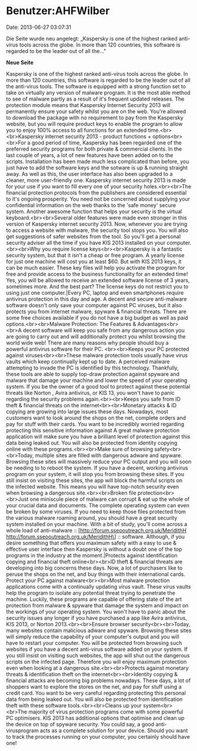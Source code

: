 Benutzer:AHFWilber
==================

Date: 2013-06-27 03:07:31

Die Seite wurde neu angelegt: „Kaspersky is one of the highest ranked
anti-virus tools across the globe. In more than 120 countries, this
software is regarded to be the leader out of all the..."

**Neue Seite**

<div>

Kaspersky is one of the highest ranked anti-virus tools across the
globe. In more than 120 countries, this software is regarded to be the
leader out of all the anti-virus tools. The software is equipped with a
strong function set to take on virtually any version of malware program.
It is the most able method to see of malware partly as a result of it\'s
frequent updated releases. The protection module means that Kaspersky
Internet Security 2013 will permanently ensure your safety whilst you
are on the web. You\'re allowed to download the package with no
requirement to pay from the Kaspersky website, but you will require
product keys to enable the program to allow you to enjoy 100% access to
all functions for an extended time.\<br\>\<br\>Kaspersky internet
security 2013 - product functions + options\<br\>\<br\>For a good period
of time, Kaspersky has been regarded one of the preferred security
programs for both private & commercial clients. In the last couple of
years, a lot of new features have been added on to the scripts.
Installation has been made much less complicated than before, you just
have to add the software keys and the sotware is up & running straight
away. As well as this, the user interface has also been upgraded to a
cleaner, more user-friendly one. Kaspersky internet security 2013 is
made for your use if you want to fill every one of your security
holes.\<br\>\<br\>The financial protection protocols from the publishers
are considered essential to it\'s ongoing prosperity. You need not be
concerned about supplying your confidential information on the web
thanks to the \'safe money\' secure system. Another awesome function
that helps your security is the virtual keyboard.\<br\>\<br\>Several
older features were made even stronger in this version of Kaspersky
internet security 2013. Now, whenever you are trying to access a website
with malware, the security tool stops you. You will also get suggestions
of safer websites from the tool. So you'll get a personal security
adviser all the time if you have KIS 2013 installed on your
computer.\<br\>\<br\>Why you require license keys\<br\>\<br\>Kaspersky
is a fantastic security system, but that it isn\'t a cheap or free
program. A yearly license for just one machine will cost you at least
\$60. But with KIS 2013 keys, it can be much easier. These key files
will help you activate the program for free and provide access to the
business functionality for an extended time! Yes, you will be allowed to
receive an extended software license of 3 years, sometimes more. And the
best part? The license keys do not restrict you to using just one
computer.\|Every PC, laptop and even smartphones require antivirus
protection in this day and age. A decent and secure anti-malware
software doesn\'t only save your computer against PC viruses, but it
also protects you from internet malware, spyware & financial threats.
There are some free choices available if you do not have a big budget as
well as paid options.\<br\>\<br\>Malware Protection: The Features &
Advantages\<br\>\<br\>A decent software will keep you safe from any
dangerous action you are going to carry out and will additionally
protect you whilst browsing the world wide web! There are many reasons
why people should buy a powerful antivirus software for their PC.
\<br\>\<br\>Keeps your PC protected against viruses\<br\>\<br\>These
malware protection tools usually have virus vaults which keep
continually kept up to date. A perceived malware attempting to invade
the PC is identified by this technology. Thankfully, these tools are
able to supply top-draw protection against spyware and malware that
damage your machine and lower the speed of your operating system. If you
be the owner of a good tool to protect against these potential threats
like Norton , Avira antivirus, or KIS 13, you won\'t have to panic
regarding the security problems again.\<br\>\<br\>Keeps you safe from ID
theft & financial threats on the internet\<br\>\<br\>Monetary attacks &
ID copying are growing into large issues these days. Nowadays, most
customers want to look around the shops on the net, complete orders and
pay for stuff with their cards. You want to be incredibly worried
regarding protecting this sensitive information against A great malware
protection application will make sure you have a brilliant level of
protection against this data being leaked out. You will also be
protected from identity copying online with these
programs.\<br\>\<br\>Make sure of browsing safety\<br\>\<br\>Today,
multiple sites are filled with dangerous adware and spyware. Browsing
these sites will massively reduce your PC output and you will soon be
needing to to reboot the system. If you have a decent, working antivirus
program on your system, it will stop you from browsing these sites. If
you still insist on visiting these sites, the app will block the harmful
scripts on the infected website. This means you will have top-notch
security even when browsing a dangerous site.\<br\>\<br\>Broken file
protection\<br\>\<br\>Just one miniscule piece of malware can corrupt &
eat up the whole of your crucial data and documents. The complete
operating system can even be broken by some viruses. If you need to keep
those files protected from the various malware roaming around, you
should have a great security system installed on your machine. With a
bit of study, you\'ll come across a whole load of anti-malware ::
\[http://forum.sseooutreach.org.uk/MeridithH
http://forum.sseooutreach.org.uk/MeridithH\] :: software. Although, if
you desire something that offers you maximum safety with a easy to use &
effective user interface then Kaspersky is without a doubt one of the
top programs in the industry at the moment.\|Protects against
identification copying and financial theft online\<br\>\<br\>ID theft &
financial threats are developing into big concerns these days. Now, a
lot of purchasers like to peruse the shops on the net, and buy things
with their international cards. Protect your PC against
malware\<br\>\<br\>Most malware protection applications come with a
continually updating virus vault. These virus vaults help the program to
isolate any potential threat trying to penetrate the machine. Luckily,
these programs are capable of offering state of the art protection from
malware & spyware that damage the system and impact on the workings of
your operating system. You won\'t have to panic about the security
issues any longer if you have purchased a app like Avira antivirus, KIS
2013, or Norton 2013.\<br\>\<br\>Ensure browser
security\<br\>\<br\>Today, many websites contain malicious adware and
spyware. Browsing these sites will simply reduce the capability of your
computer\'s output and you will have to restart your computer. You will
be protected from browsing such websites if you have a decent anti-virus
software added on your system. If you still insist on visiting such
websites, the app will shut out the dangerous scripts on the infected
page. Therefore you will enjoy maximum protection even when looking at a
dangerous site.\<br\>\<br\>Protects against monetary threats &
identification theft on the internet\<br\>\<br\>Identity copying &
financial attacks are becoming big problems nowadays. These days, a lot
of shoppers want to explore the stores on the net, and pay for stuff
using a credit card. You want to be very careful regarding protecting
this personal data from being leaked out. You will also be protected
from identification theft with these software tools.\<br\>\<br\>Cleans
up your system\<br\>\<br\>The majority of virus protection programs come
with some powerful PC optimisers. KIS 2013 has additional options that
optimise and clean up the device on top of spyware security. You could
say, a good anti-virusprogram acts as a complete solution for your
device. Should you want to track the processes running on your computer,
you certainly should have one!

</div>
